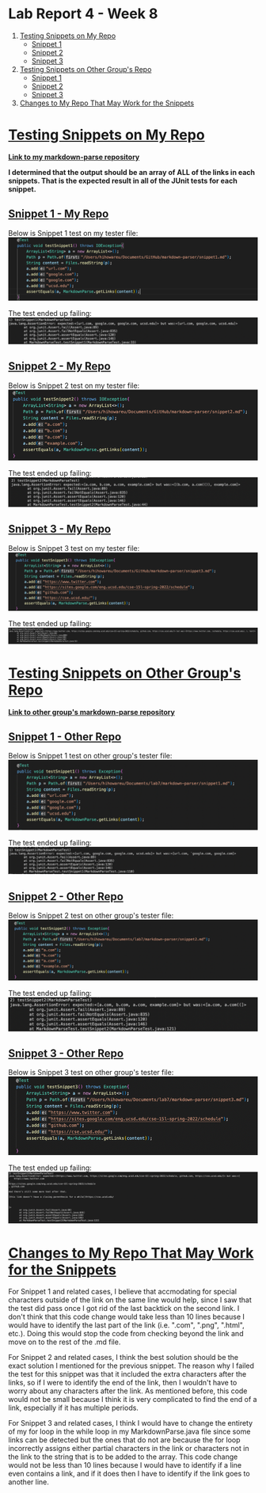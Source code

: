 # **Lab Report 4 - Week 8**

1. [Testing Snippets on My Repo](#testing-snippets-on-my-repo)
    - [Snippet 1](#snippet-1---my-repo)
    - [Snippet 2](#snippet-2---my-repo)
    - [Snippet 3](#snippet-3---my-repo)
2. [Testing Snippets on Other Group's Repo](#testing-snippets-on-other-groups-repo)
    - [Snippet 1](#snippet-1---other-repo)
    - [Snippet 2](#snippet-2---other-repo)
    - [Snippet 3](#snippet-3---other-repo)
3. [Changes to My Repo That May Work for the Snippets](#changes-to-my-repo-that-may-work-for-the-snippets)

# [Testing Snippets on My Repo](#lab-report-4---week-8)
**[Link to my markdown-parse repository](https://github.com/gabrielseventhucsd25/markdown-parser)**

**I determined that the output should be an array of ALL of the links in each snippets. That is the expected result in all of the JUnit tests for each snippet.**
## [Snippet 1 - My Repo](#lab-report-4---week-8)
Below is Snippet 1 test on my tester file:
![image](images-labreport4/snippet1myrepo.png)

The test ended up failing:
![image](images-labreport4/snippet1failuremyrepo.png)
## [Snippet 2 - My Repo](#lab-report-4---week-8)
Below is Snippet 2 test on my tester file:
![image](images-labreport4/snippet2myrepo.png)

The test ended up failing:
![image](images-labreport4/snippet2failuremyrepo.png)
## [Snippet 3 - My Repo](#lab-report-4---week-8)
Below is Snippet 3 test on my tester file:
![image](images-labreport4/snippet3myrepo.png)

The test ended up failing:
![image](images-labreport4/snippet3failuremyrepo.png)
# [Testing Snippets on Other Group's Repo](#lab-report-4---week-8)
**[Link to other group's markdown-parse repository](https://github.com/Barakar13/markdown-parser)**

## [Snippet 1 - Other Repo](#lab-report-4---week-8)
Below is Snippet 1 test on other group's tester file:
![image](images-labreport4/snippet1other.png)

The test ended up failing:
![image](images-labreport4/snippet1failother.png)
## [Snippet 2 - Other Repo](#lab-report-4---week-8)
Below is Snippet 2 test on other group's tester file:
![image](images-labreport4/snippet2other.png)

The test ended up failing:
![image](images-labreport4/snippet2failother.png)
## [Snippet 3 - Other Repo](#lab-report-4---week-8)
Below is Snippet 3 test on other group's tester file:
![image](images-labreport4/snippet3other.png)

The test ended up failing:
![image](images-labreport4/snippet3failother.png)
# [Changes to My Repo That May Work for the Snippets](#lab-report-4---week-8)
For Snippet 1 and related cases, I believe that accmodating for special characters outside of the link on the same line would help, since I saw that the test did pass once I got rid of the last backtick on the second link. I don't think that this code change would take less than 10 lines because I would have to identify the last part of the link (i.e. ".com", ".png", ".html", etc.). Doing this would stop the code from checking beyond the link and move on to the rest of the .md file.

For Snippet 2 and related cases, I think the best solution should be the exact solution I mentioned for the previous snippet. The reason why I failed the test for this snippet was that it included the extra characters after the links, so if I were to identify the end of the link, then I wouldn't have to worry about any characters after the link. As mentioned before, this code would not be small because I think it is very complicated to find the end of a link, especially if it has multiple periods.

For Snippet 3 and related cases, I think I would have to change the entirety of my for loop in the while loop in my MarkdownParse.java file since some links can be detected but the ones that do not are because the for loop incorrectly assigns either partial characters in the link or characters not in the link to the string that is to be added to the array. This code change would not be less than 10 lines because I would have to identify if a line even contains a link, and if it does then I have to identify if the link goes to another line.
